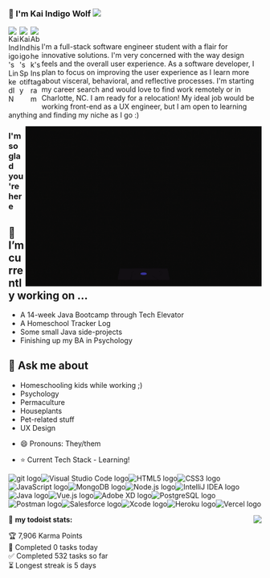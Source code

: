 ### 🐺 I'm Kai Indigo Wolf  ![](https://visitor-badge.glitch.me/badge?page_id=indigow0lf.indigow0lf)

<a href="https://www.linkedin.com/in/indigowolf/">
  <img align="left" alt="Kai Indigo's LinkedIN" width="22px" src="https://raw.githubusercontent.com/peterthehan/peterthehan/master/assets/linkedin.svg" />
</a><a href="https://open.spotify.com/user/vjj98sn4y4ul42h310k2yzrk7">
  <img align="left" alt="Kai Indigo's Spotify" width="22px" src="https://raw.githubusercontent.com/peterthehan/peterthehan/master/assets/spotify.svg" />
</a>
<a href="https://www.instagram.com/indigow0lf/">
  <img align="left" alt="Abhishek's Instagram" width="22px" src="https://raw.githubusercontent.com/hussainweb/hussainweb/main/icons/instagram.png" />
</a>
<br>

I'm a full-stack software engineer student with a flair for innovative solutions. I'm very concerned with the way design feels and the overall user experience. As a software developer, I plan to focus on improving the user experience as I learn more about visceral, behavioral, and reflective processes. I'm starting my career search and would love to find work remotely or in Charlotte, NC. I am ready for a relocation! My ideal job would be working front-end as a UX engineer, but I am open to learning anything and finding my niche as I go :)

<img align="right" alt="GIF" src="https://github.com/IndigoW0lf/IndigoW0lf/blob/8fd6f0dbc30c2ffb631afb85ed188c1dc8dac3ad/CatGirlGif.gif" width="470" height="318"/>

### I'm so glad you're here 

## 🔭 I’m currently working on ...
* A 14-week Java Bootcamp through Tech Elevator
* A Homeschool Tracker Log
* Some small Java side-projects
* Finishing up my BA in Psychology

## 💬 Ask me about
* Homeschooling kids while working ;)
* Psychology
* Permaculture
* Houseplants
* Pet-related stuff
* UX Design

- 😄 Pronouns: They/them

- ⭐️ Current Tech Stack - Learning!

<img src="https://img.shields.io/badge/git-282C34?logo=git&logoColor=61DAFB" alt="git logo" title="git" height="25" /><img src="https://img.shields.io/badge/VS%20Code-282C34?logo=visual-studio-code&logoColor=61DAFB" alt="Visual Studio Code logo" title="Visual Studio Code" height="25"/><img src="https://img.shields.io/badge/HTML5-282C34?logo=html5&logoColor=61DAFB" alt="HTML5 logo" title="HTML5" height="25" /><img src="https://img.shields.io/badge/CSS3-282C34?logo=css3&logoColor=61DAFB" alt="CSS3 logo" title="CSS3" height="25" /><img src="https://img.shields.io/badge/JavaScript-282C34?logo=javascript&logoColor=61DAFB" alt="JavaScript logo" title="JavaScript" height="25" /><img src="https://img.shields.io/badge/MongoDB-282C34?logo=mongodb&logoColor=61DAFB" alt="MongoDB logo" title="MongoDB" height="25" /><img src="https://img.shields.io/badge/Node.js-282C34?logo=node.js&logoColor=61DAFB" alt="Node.js logo" title="Node.js" height="25" /><img src="https://img.shields.io/badge/IntelliJIDEA-282C34?logo=IntelliJIDEA&logoColor=61DAFB" alt="IntelliJ IDEA logo" title="IntelliJ IDEA" height="25" /><img src="https://img.shields.io/badge/Java-282C34?logo=Java&logoColor=61DAFB" alt="Java logo" title="Java" height="25" /><img src="https://img.shields.io/badge/Vue.js-282C34?logo=Vue.js&logoColor=61DAFB" alt="Vue.js logo" title="Vue.js" height="25" /><img src="https://img.shields.io/badge/AdobeXD-282C34?logo=AdobeXD&logoColor=61DAFB" alt="Adobe XD logo" title="Adobe XD" height="25" /><img src="https://img.shields.io/badge/PostgreSQL-282C34?logo=PostgreSQL&logoColor=61DAFB" alt="PostgreSQL logo" title="PostgreSQL" height="25" /><img src="https://img.shields.io/badge/Postman-282C34?logo=Postman&logoColor=61DAFB" alt="Postman logo" title="Postman" height="25" /><img src="https://img.shields.io/badge/Salesforce-282C34?logo=Salesforce&logoColor=61DAFB" alt="Salesforce logo" title="Salesforce" height="25" /><img src="https://img.shields.io/badge/Xcode-282C34?logo=Xcode&logoColor=61DAFB" alt="Xcode logo" title="Xcode" height="25" /><img src="https://img.shields.io/badge/Heroku-282C34?logo=Heroku&logoColor=61DAFB" alt="Heroku logo" title="Heroku" height="25" /><img src="https://img.shields.io/badge/Vercel-282C34?logo=Vercel&logoColor=61DAFB" alt="Vercel logo" title="Vercel" height="25" /> 

<a href="https://github.com/anuraghazra/github-readme-stats">
  <img align="right" src="https://github-readme-stats.vercel.app/api/top-langs/?username=indigow0lf&layout=compact&theme=gotham"/>
</a>


🚧 **my todoist stats:**
<!-- TODO-IST:START -->
🏆  7,906 Karma Points           
🌸  Completed 0 tasks today           
✅  Completed 532 tasks so far           
⏳  Longest streak is 5 days
<!-- TODO-IST:END -->


